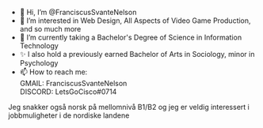 - 👋 Hi, I’m @FranciscusSvanteNelson
- 👀 I’m interested in Web Design, All Aspects of Video Game Production, and so much more
- 🌱 I’m currently taking a Bachelor's Degree of Science in Information Technology
- ✨ I also hold a previously earned Bachelor of Arts in Sociology, minor in Psychology
- 📫 How to reach me: <br>
GMAIL: FranciscusSvanteNelson <br>
DISCORD: LetsGoCisco#0714

Jeg snakker også norsk på mellomnivå B1/B2
og jeg er veldig interessert i jobbmuligheter i de nordiske landene


<!---
FranciscusSvanteNelson/FranciscusSvanteNelson is a ✨ special ✨ repository because its `README.md` (this file) appears on your GitHub profile.
You can click the Preview link to take a look at your changes.
--->
